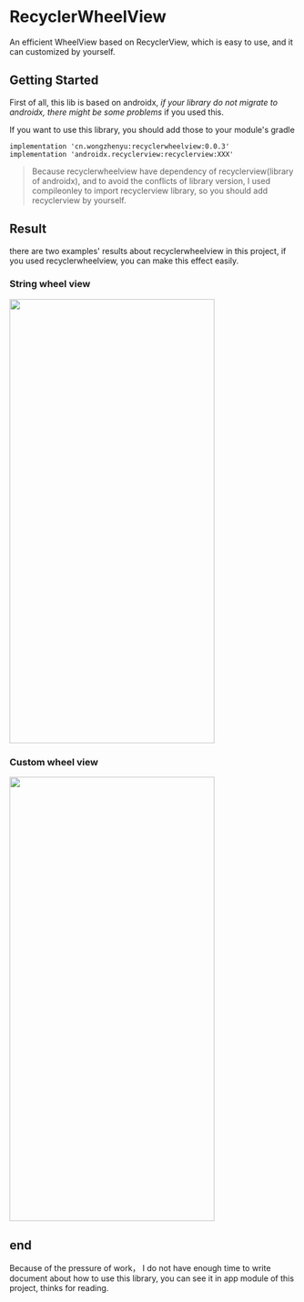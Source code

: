 # RecyclerWheelView

An efficient WheelView  based on RecyclerView, which is easy to use, and it can customized by yourself.

## Getting Started

First of all, this lib is based on androidx, *if your library do not migrate to androidx, there might be some problems* if you used this.

If you want to use this library, you should add those to your module's gradle

```
implementation 'cn.wongzhenyu:recyclerwheelview:0.0.3'
implementation 'androidx.recyclerview:recyclerview:XXX'
```

> Because recyclerwheelview have dependency of recyclerview(library of androidx), and to avoid the conflicts of library version, I used compileonley to import recyclerview library, so you should add recyclerview by yourself.

## Result

there are two examples' results about recyclerwheelview in this project, if you used recyclerwheelview, you can  make this effect easily.

### String wheel view

<img width="360" height="780" src="https://i.loli.net/2020/05/10/f8uC3jUiHFA6qZY.jpg"/>

### Custom wheel view

<img width="360" height="780" src="https://i.loli.net/2020/05/10/WizePB59CjLK1gw.jpg"/>

## end

Because of the pressure of work， I do not have enough time to write document about how to use this library, you can see it in app module of this project, thinks for reading.

 
